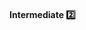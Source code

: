 <link rel="stylesheet" href="{{baseUrl}}/css/textbook.css">

<div class="website-content">

<div id="title">

#### Intermediate :two:

</div>

<div id="body">

<panel header="**Explain WHAT and WHY, not HOW**"
    type="seamless" alt="indentation" expanded>
  <include src="../../practices/explainWhatWhyNotHow/index.md#main" />
</panel>

</div>

<div id="extras">

<include src="exercises.md" />

</div>

</div>
